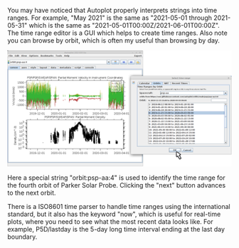 You may have noticed that Autoplot properly interprets strings into time
ranges.  For example, "May 2021" is the same as "2021-05-01 through 2021-05-31" 
which is the same as "2021-05-01T00:00Z/2021-06-01T00:00Z".  The time range
editor is a GUI which helps to create time ranges.  Also note you can browse
by orbit, which is often my useful than browsing by day.

<img src='media/specialTimeRanges.orbit.png'>

Here a special string "orbit:psp-aa:4" is used to identify the time range for
the fourth orbit of Parker Solar Probe.  Clicking the "next" button advances
to the next orbit.

There is a ISO8601 time parser to handle time ranges using the international
standard, but it also has the keyword "now", which is useful for real-time 
plots, where you need to see what the most recent data looks like.  For example,
P5D/lastday is the 5-day long time interval ending at the last day boundary.

